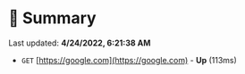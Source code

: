 # 📖 Summary
Last updated: **4/24/2022, 6:21:38 AM**

- `GET` [https://google.com](https://google.com) - **Up** (113ms)
